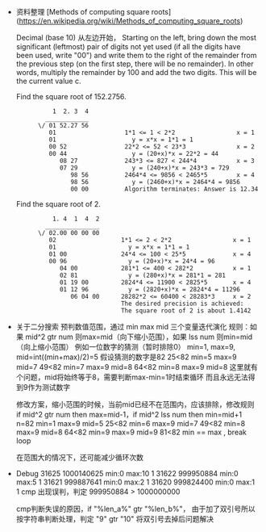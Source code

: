 * 资料整理
  [Methods of computing square roots]
  (https://en.wikipedia.org/wiki/Methods_of_computing_square_roots)

  Decimal (base 10)
  从左边开始，
  Starting on the left, bring down the most significant (leftmost) pair of digits not yet used (if all the digits have been used, write "00") and write them to the right of the remainder from the previous step (on the first step, there will be no remainder). In other words, multiply the remainder by 100 and add the two digits. This will be the current value c.

  Find the square root of 152.2756.

  ```
            1  2. 3  4 
          ____________
        \/ 01 52.27 56
           01                   1*1 <= 1 < 2*2                 x = 1
           01                     y = x*x = 1*1 = 1
           00 52                22*2 <= 52 < 23*3              x = 2
           00 44                  y = (20+x)*x = 22*2 = 44
              08 27             243*3 <= 827 < 244*4           x = 3
              07 29               y = (240+x)*x = 243*3 = 729
                 98 56          2464*4 <= 9856 < 2465*5        x = 4
                 98 56            y = (2460+x)*x = 2464*4 = 9856
                 00 00          Algorithm terminates: Answer is 12.34
  ```

  Find the square root of 2.
  ```
            1. 4  1  4  2
          _______________
        \/ 02.00 00 00 00
           02                  1*1 <= 2 < 2*2                 x = 1
           01                    y = x*x = 1*1 = 1
           01 00               24*4 <= 100 < 25*5             x = 4
           00 96                 y = (20+x)*x = 24*4 = 96
              04 00            281*1 <= 400 < 282*2           x = 1
              02 81              y = (280+x)*x = 281*1 = 281
              01 19 00         2824*4 <= 11900 < 2825*5       x = 4
              01 12 96           y = (2820+x)*x = 2824*4 = 11296
                 06 04 00      28282*2 <= 60400 < 28283*3     x = 2
                               The desired precision is achieved:
                               The square root of 2 is about 1.4142
  ```

* 关于二分搜索
  预判数值范围，通过 min max mid 三个变量迭代演化
  规则：如果 mid^2 gtr num 则max=mid（向下缩小范围），如果 lss num 则min=mid（向上缩小范围）
  例如一位数字的猜测（暂时排除0）
  min=1, max=9, mid=int((min+max)/2)=5
  假设猜测的数字是82
  25<82 min=5 max=9 mid=7
  49<82 min=7 max=9 mid=8
  64<82 min=8 max=9 mid=8
  这里就有个问题，mid将始终等于8，需要判断max-min=1时结束循环
  而且永远无法得到9作为测试数字

  修改方案，缩小范围的时候，当前mid已经不在范围内，应该排除，修改规则
  if mid^2 gtr num then max=mid-1，if mid^2 lss num then min=mid+1
  n=82  min=1 max=9 mid=5
  25<82 min=6 max=9 mid=7
  49<82 min=8 max=9 mid=8
  64<82 min=9 max=9 mid=9
  81<82 min == max , break loop

  在范围大的情况下，还可能减少循环次数

* Debug
  31625 1000140625 min:0 max:10 1 
  31622 999950884 min:0 max:5 1 
  31621 999887641 min:0 max:2 1 
  31620 999824400 min:0 max:1 1 
  cmp 出现误判，判定 999950884 > 1000000000

  cmp判断失误的原因，if "%len_a%" gtr "%len_b%"，
  由于加了双引号所以按字符串判断处理，判定 "9" gtr "10"
  将双引号去掉后问题解决





